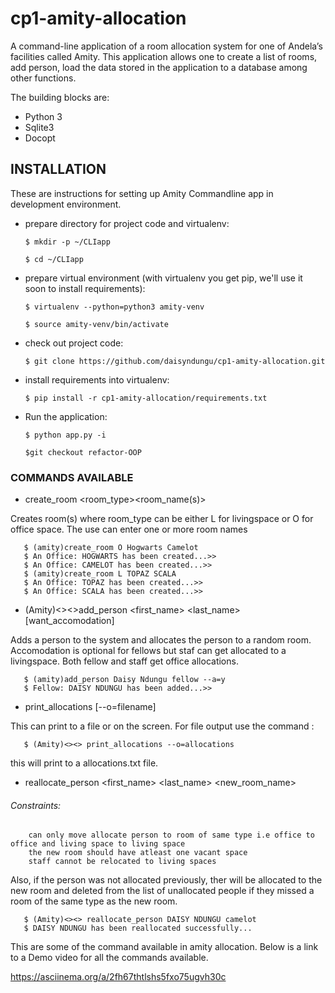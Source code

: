 # cp1-amity-allocation
A command-line application of a room allocation system for one of Andela’s facilities called Amity. This application allows one to create a list of rooms, add person, load the data stored in the application to a database among other functions.

The building blocks are:
  * Python 3
  * Sqlite3
  * Docopt

## INSTALLATION
These are instructions for setting up Amity Commandline app in development environment.

* prepare directory for project code and virtualenv:

      $ mkdir -p ~/CLIapp

      $ cd ~/CLIapp
* prepare virtual environment (with virtualenv you get pip, we'll use it soon to install requirements):

      $ virtualenv --python=python3 amity-venv

      $ source amity-venv/bin/activate
* check out project code:

      $ git clone https://github.com/daisyndungu/cp1-amity-allocation.git

* install requirements into virtualenv:

      $ pip install -r cp1-amity-allocation/requirements.txt
      
 * Run the application:

       $ python app.py -i
       
       $git checkout refactor-OOP
       
 ### COMMANDS AVAILABLE
 * create_room <room_type><room_name(s)>
 
 Creates room(s) where room_type can be either L for livingspace or O for office space. The use can enter one or more room       names
 
       $ (amity)create_room O Hogwarts Camelot
       $ An Office: HOGWARTS has been created...>>
       $ An Office: CAMELOT has been created...>>
       $ (amity)create_room L TOPAZ SCALA
       $ An Office: TOPAZ has been created...>>
       $ An Office: SCALA has been created...>>
 * (Amity)<><>add_person <first_name> <last_name> <position> [want_accomodation]
  
  Adds a person to the system and allocates the person to a random room. Accomodation is optional for fellows but staf can get   allocated to a livingspace. Both fellow and staff get office allocations.
       
       $ (amity)add_person Daisy Ndungu fellow --a=y
       $ Fellow: DAISY NDUNGU has been added...>>
       
 * print_allocations [--o=filename]
 
 This can print to a file or on the screen. For file output use the command :
       
       $ (Amity)<><> print_allocations --o=allocations
     
 this will print to a allocations.txt file.
 
 * reallocate_person <first_name> <last_name> <new_room_name>
 
 ###### Constraints:

        can only move allocate person to room of same type i.e office to office and living space to living space
        the new room should have atleast one vacant space
        staff cannot be relocated to living spaces
  
Also, if the person was not allocated previously, ther will be allocated to the new room and deleted from the list of unallocated people if they missed a room of the same type as the new room.
       
       $ (Amity)<><> reallocate_person DAISY NDUNGU camelot
       $ DAISY NDUNGU has been reallocated successfully...
      
This are some of the command available in amity allocation. Below is a link to a Demo video for all the commands available.

https://asciinema.org/a/2fh67thtlshs5fxo75ugvh30c


